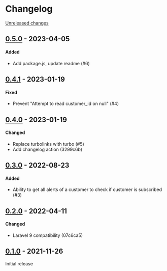# Changelog 

[Unreleased changes](https://github.com/rapidez/product-alert/compare/0.5.0...master)
## [0.5.0](https://github.com/rapidez/product-alert/releases/tag/0.5.0) - 2023-04-05

#### Added

- Add package.js, update readme (#6)

## [0.4.1](https://github.com/rapidez/product-alert/releases/tag/0.4.1) - 2023-01-19

#### Fixed

- Prevent "Attempt to read customer_id on null" (#4)

## [0.4.0](https://github.com/rapidez/product-alert/releases/tag/0.4.0) - 2023-01-19

#### Changed

- Replace turbolinks with turbo (#5)
- Add changelog action (3299c6b)

## [0.3.0](https://github.com/rapidez/product-alert/releases/tag/0.3.0) - 2022-08-23

#### Added

- Ability to get all alerts of a customer to check if customer is subscribed (#3)

## [0.2.0](https://github.com/rapidez/product-alert/releases/tag/0.2.0) - 2022-04-11

#### Changed

- Laravel 9 compatibility (07c6ca5)

## [0.1.0](https://github.com/rapidez/product-alert/releases/tag/0.1.0) - 2021-11-26

Initial release

